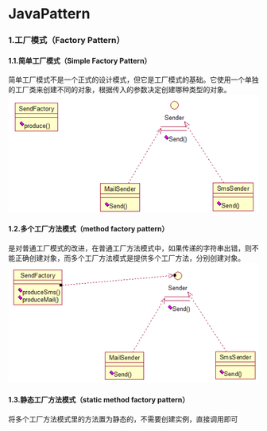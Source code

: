 # JavaPattern

### 1.工厂模式（Factory Pattern）

#### 1.1.简单工厂模式（Simple Factory Pattern）
简单工厂模式不是一个正式的设计模式，但它是工厂模式的基础。它使用一个单独的工厂类来创建不同的对象，根据传入的参数决定创建哪种类型的对象。
![img.png](src/main/resources/imgs/img.png)
#### 1.2.多个工厂方法模式（method factory pattern）
是对普通工厂模式的改进，在普通工厂方法模式中，如果传递的字符串出错，则不能正确创建对象，而多个工厂方法模式是提供多个工厂方法，分别创建对象。
![img_1.png](src/main/resources/imgs/img_1.png)

#### 1.3.静态工厂方法模式（static method factory pattern）
将多个工厂方法模式里的方法置为静态的，不需要创建实例，直接调用即可
